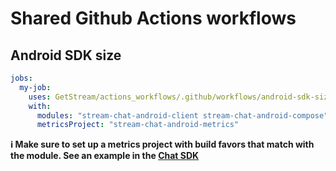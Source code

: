 # Shared Github Actions workflows

## Android SDK size

```yaml
jobs:
  my-job:
    uses: GetStream/actions_workflows/.github/workflows/android-sdk-size.yml@main
    with:
      modules: "stream-chat-android-client stream-chat-android-compose"
      metricsProject: "stream-chat-android-metrics"
```

**ℹ️ Make sure to set up a metrics project with build favors that match with the module. See an example in the [Chat SDK](https://github.com/GetStream/stream-chat-android/blob/develop/metrics/stream-chat-android-metrics/build.gradle.kts)**

